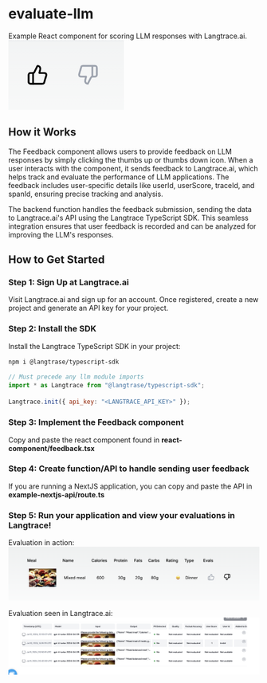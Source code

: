# evaluate-llm

Example React component for scoring LLM responses with Langtrace.ai.
![LLM React Evaluation Component](assets/llm_eval_component.png)

## How it Works

The Feedback component allows users to provide feedback on LLM responses by simply clicking the thumbs up or thumbs down icon. When a user interacts with the component, it sends feedback to Langtrace.ai, which helps track and evaluate the performance of LLM applications. The feedback includes user-specific details like userId, userScore, traceId, and spanId, ensuring precise tracking and analysis.

The backend function handles the feedback submission, sending the data to Langtrace.ai's API using the Langtrace TypeScript SDK. This seamless integration ensures that user feedback is recorded and can be analyzed for improving the LLM's responses.

## How to Get Started

### Step 1: Sign Up at Langtrace.ai

Visit Langtrace.ai and sign up for an account. Once registered, create a new project and generate an API key for your project.

### Step 2: Install the SDK

Install the Langtrace TypeScript SDK in your project:

```
npm i @langtrase/typescript-sdk
```

```javascript
// Must precede any llm module imports
import * as Langtrace from "@langtrase/typescript-sdk";

Langtrace.init({ api_key: "<LANGTRACE_API_KEY>" });
```

### Step 3: Implement the Feedback component

Copy and paste the react component found in **react-component/feedback.tsx**

### Step 4: Create function/API to handle sending user feedback

If you are running a NextJS application, you can copy and paste the API in **example-nextjs-api/route.ts**

### Step 5: Run your application and view your evaluations in Langtrace!

Evaluation in action:
![evaluated response](assets/evaluated_response.png)

Evaluation seen in Langtrace.ai:
![langtrace evalulation](assets/langtrace_evaluation.png)
